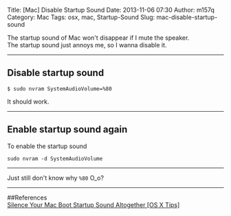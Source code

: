 Title: [Mac] Disable Startup Sound
Date: 2013-11-06 07:30
Author: m157q
Category: Mac
Tags: osx, mac, Startup-Sound
Slug: mac-disable-startup-sound

The startup sound of Mac won't disappear if I mute the speaker.  
The startup sound just annoys me, so I wanna disable it.  
  
<!--more-->  
  
---  
## Disable startup sound  
  
`$ sudo nvram SystemAudioVolume=%80`   
  
It should work.  
  
---  
## Enable startup sound again  
  
To enable the startup sound  
  
`sudo nvram -d SystemAudioVolume`  
  
---  
  
Just still don't know why `%80` O_o?  
  
---  
##References  
[Silence Your Mac Boot Startup Sound Altogether [OS X Tips]](http://www.cultofmac.com/200772/silence-your-mac-boot-startup-sound-altogether-os-x-tips/)  